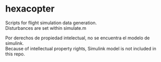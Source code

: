 # hexacopter  
Scripts for flight simulation data generation.  
Disturbances are set within simulate.m  

Por derechos de propiedad intelectual, no se encuentra el modelo de simulink.  
Because of intellectual property rights, Simulink model is not included in this repo.  
